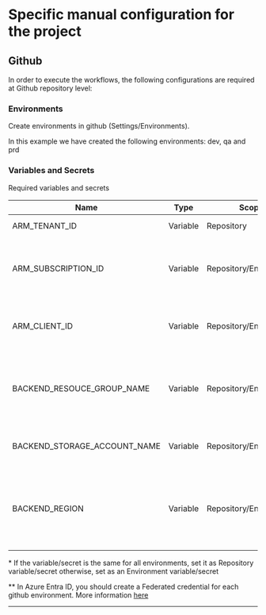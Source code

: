 # Specific manual configuration for the project

## Github

In order to execute the workflows, the following configurations are required at Github repository level:

### Environments
Create environments in github (Settings/Environments).

In this example we have created the following environments: dev, qa and prd

### Variables and Secrets
Required variables and secrets

| Name | Type | Scope* | Description |
| -------------------------------------------------- | -------------------------------------------------- | -------------------------------------------------- | -------------------------------------------------- |
| ARM_TENANT_ID | Variable | Repository | The Tenant ID |
| ARM_SUBSCRIPTION_ID | Variable | Repository/Environment* | The Subscription ID where resources should be deployed |
| ARM_CLIENT_ID | Variable | Repository/Environment* | The Azure App Registration client/app id ** |
| BACKEND_RESOUCE_GROUP_NAME | Variable | Repository/Environment* | The resource group name for the TFState Storage Account|
| BACKEND_STORAGE_ACCOUNT_NAME | Variable | Repository/Environment* | The TFState Storage Account name |
| BACKEND_REGION | Variable | Repository/Environment* | The region where the TFState Storage Account resources will be deployed |

\* If the variable/secret is the same for all environments, set it as Repository variable/secret otherwise, set as an Environment variable/secret

\** In Azure Entra ID, you should create a Federated credential for each github environment. More information [here](https://docs.github.com/en/actions/deployment/security-hardening-your-deployments/configuring-openid-connect-in-azure)

---